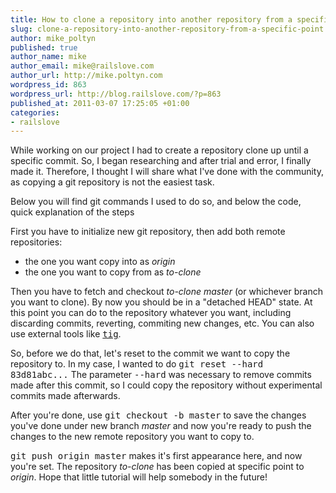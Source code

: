 ```yaml
--- 
title: How to clone a repository into another repository from a specific point
slug: clone-a-repository-into-another-repository-from-a-specific-point
author: mike_poltyn
published: true
author_name: mike
author_email: mike@railslove.com
author_url: http://mike.poltyn.com
wordpress_id: 863
wordpress_url: http://blog.railslove.com/?p=863
published_at: 2011-03-07 17:25:05 +01:00
categories: 
- railslove
---
```

While working on our project I had to create a repository clone up until a specific commit. So, I began researching and after trial and error, I finally made it. Therefore, I thought I will share what I've done with the community, as copying a git repository is not the easiest task.

Below you will find git commands I used to do so, and below the code, quick explanation of the steps

<script src="https://gist.github.com/858599.js?file=git-clone.txt"></script>

First you have to initialize new git repository, then add both remote repositories: <ul><li>the one you want copy into as <em>origin</em></li><li>the one you want to copy from as <em>to-clone</em></li></ul>

Then you have to fetch and checkout <em>to-clone master</em> (or whichever branch you want to clone). By now you should be in a "detached HEAD" state. At this point you can do to the repository whatever you want, including discarding commits, reverting, commiting new changes, etc. You can also use external tools like <tt><a href="http://jonas.nitro.dk/tig/">tig</a></tt>.

So, before we do that, let's reset to the commit we want to copy the repository to. In my case, I wanted to do <tt>git reset --hard 83d81abc...</tt> The parameter <tt>--hard</tt> was necessary to remove commits made after this commit, so I could copy the repository without experimental commits made afterwards.

After you're done, use <tt>git checkout -b master</tt> to save the changes you've done under new branch <em>master</em> and now you're ready to push the changes to the new remote repository you want to copy to.

<tt>git push origin master</tt> makes it's first appearance here, and now you're set. The repository <em>to-clone</em> has been copied at specific point to <em>origin</em>. Hope that little tutorial will help somebody in the future!
